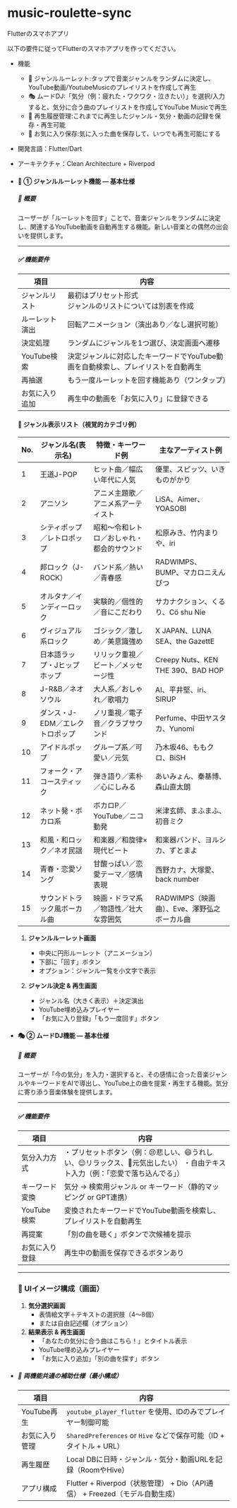# music-roulette-sync

Flutterのスマホアプリ

以下の要件に従ってFlutterのスマホアプリを作ってください。

* 機能
  * 🎰 ジャンルルーレット:タップで音楽ジャンルをランダムに決定し、YouTube動画/YoutubeMusicのプレイリストを作成して再生
  * 🎭 ムードDJ:「気分（例：疲れた・ワクワク・泣きたい）」を選択/入力すると、気分に合う曲のプレイリストを作成してYouTube Musicで再生
  * 📜 再生履歴管理:これまでに再生したジャンル・気分・動画の記録を保存・再生可能
  * 💾 お気に入り保存:気に入った曲を保存して、いつでも再生可能にする

* 開発言語：Flutter/Dart

* アーキテクチャ：Clean Architecture + Riverpod

* #### 🎰 ① ジャンルルーレット機能 ― 基本仕様

  ##### 🎯 概要

  ユーザーが「ルーレットを回す」ことで、音楽ジャンルをランダムに決定し、関連するYouTube動画を自動再生する機能。新しい音楽との偶然の出会いを提供します。

  ------

  ##### ✅ 機能要件

  | 項目           | 内容                                                         |
  | -------------- | ------------------------------------------------------------ |
  | ジャンルリスト | 最初はプリセット形式<br />ジャンルのリストについては別表を作成 |
  | ルーレット演出 | 回転アニメーション（演出あり／なし選択可能）                 |
  | 決定処理       | ランダムにジャンルを1つ選び、決定画面へ遷移                  |
  | YouTube検索    | 決定ジャンルに対応したキーワードでYouTube動画を自動検索し、プレイリストを自動再生 |
  | 再抽選         | もう一度ルーレットを回す機能あり（ワンタップ）               |
  | お気に入り追加 | 再生中の動画を「お気に入り」に登録できる                     |

  #### 🎲 ジャンル表示リスト（視覚的カテゴリ例）

  | No.  | ジャンル名(表示名)              | 特徴・キーワード例                         | 主なアーティスト例                          |
  | ---- | ------------------------------- | ------------------------------------------ | ------------------------------------------- |
  | 1    | 王道J-POP                       | ヒット曲／幅広い年代に人気                 | 優里、スピッツ、いきものがかり              |
  | 2    | アニソン                        | アニメ主題歌／アニメ系アーティスト         | LiSA、Aimer、YOASOBI                        |
  | 3    | シティポップ／レトロポップ      | 昭和〜令和レトロ／おしゃれ・都会的サウンド | 松原みき、竹内まりや、iri                   |
  | 4    | 邦ロック（J-ROCK）              | バンド系／熱い／青春感                     | RADWIMPS、BUMP、マカロニえんぴつ            |
  | 5    | オルタナ／インディーロック      | 実験的／個性的／音にこだわり               | サカナクション、くるり、Cö shu Nie          |
  | 6    | ヴィジュアル系ロック            | ゴシック／激しめ／美意識強め               | X JAPAN、LUNA SEA、the GazettE              |
  | 7    | 日本語ラップ・Jヒップホップ     | リリック重視／ビート／メッセージ性         | Creepy Nuts、KEN THE 390、BAD HOP           |
  | 8    | J-R&B／ネオソウル               | 大人系／おしゃれ／歌唱力                   | AI、平井堅、iri、SIRUP                      |
  | 9    | ダンス・J-EDM／エレクトロポップ | ノリ重視／電子音／クラブサウンド           | Perfume、中田ヤスタカ、Yunomi               |
  | 10   | アイドルポップ                  | グループ系／可愛い／元気                   | 乃木坂46、ももクロ、BiSH                    |
  | 11   | フォーク・アコースティック      | 弾き語り／素朴／心にしみる                 | あいみょん、秦基博、森山直太朗              |
  | 12   | ネット発・ボカロ系              | ボカロP／YouTube／ニコ動発                 | 米津玄師、まふまふ、初音ミク                |
  | 13   | 和風・和ロック／ネオ民謡        | 和楽器／和旋律×現代ビート                  | 和楽器バンド、ヨルシカ、ずとまよ            |
  | 14   | 青春・恋愛ソング                | 甘酸っぱい／恋愛テーマ／感情表現           | 西野カナ、大塚愛、back number               |
  | 15   | サウンドトラック風ボーカル曲    | 映画・ドラマ系／物語性／壮大な雰囲気       | RADWIMPS（映画曲）、Eve、澤野弘之ボーカル曲 |

  1. **ジャンルルーレット画面**
     - 中央に円形ルーレット（アニメーション）
     - 下部に「回す」ボタン
     - オプション：ジャンル一覧を小文字で表示

  2. **ジャンル決定 & 再生画面**
     - ジャンル名（大きく表示）＋決定演出
     - YouTube埋め込みプレイヤー
     - 「お気に入り登録」「もう一度回す」ボタン

* #### 🎭 ② ムードDJ機能 ― 基本仕様

  ##### 🎯 概要

  ユーザーが「今の気分」を入力・選択すると、その感情に合った音楽ジャンルやキーワードをAIで導出し、YouTube上の曲を提案・再生する機能。気分に寄り添う音楽体験を提供します。

  ------

  ##### ✅ 機能要件

  | 項目           | 内容                                                         |
  | -------------- | ------------------------------------------------------------ |
  | 気分入力方式   | ・プリセットボタン（例：😢悲しい、😄うれしい、😌リラックス、😤元気出したい） ・自由テキスト入力（例：「恋愛で落ち込んでる」） |
  | キーワード変換 | 気分 → 検索用ジャンル or キーワード（静的マッピング or GPT連携） |
  | YouTube検索    | 変換されたキーワードでYouTube動画を検索し、プレイリストを自動再生 |
  | 再提案         | 「別の曲を聴く」ボタンで次候補を提示                         |
  | お気に入り登録 | 再生中の動画を保存できるボタンあり                           |

  

  ------

  ### 📱 UIイメージ構成（画面）

  1. **気分選択画面**
     - 表情絵文字＋テキストの選択肢（4～8個）
     - または自由記述欄（オプション）
  2. **結果表示 & 再生画面**
     - 「あなたの気分に合う曲はこちら！」とタイトル表示
     - YouTube埋め込みプレイヤー
     - 「お気に入り追加」「別の曲を探す」ボタン

* ##### 💾 両機能共通の補助仕様（最小構成）

  | 項目           | 内容                                                         |
  | -------------- | ------------------------------------------------------------ |
  | YouTube再生    | `youtube_player_flutter` を使用、IDのみでプレイヤー制御可能  |
  | お気に入り管理 | `SharedPreferences` or `Hive` などで保存可能（ID + タイトル + URL） |
  | 再生履歴       | Local DBに日時・ジャンル・気分・動画URLを記録（RoomやHive）  |
  | アプリ構成     | Flutter + Riverpod（状態管理） + Dio（API通信） + Freezed（モデル自動生成） |